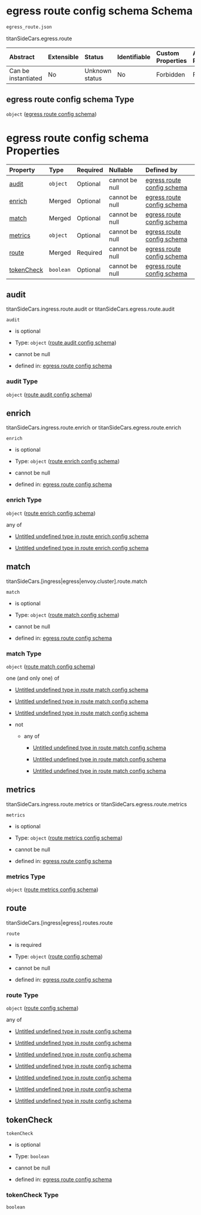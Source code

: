# egress route config schema Schema

```txt
egress_route.json
```

titanSideCars.egress.route

| Abstract            | Extensible | Status         | Identifiable | Custom Properties | Additional Properties | Access Restrictions | Defined In                                                            |
| :------------------ | :--------- | :------------- | :----------- | :---------------- | :-------------------- | :------------------ | :-------------------------------------------------------------------- |
| Can be instantiated | No         | Unknown status | No           | Forbidden         | Forbidden             | none                | [egress\_route.json](../out/egress_route.json "open original schema") |

## egress route config schema Type

`object` ([egress route config schema](egress_route.md))

# egress route config schema Properties

| Property                  | Type      | Required | Nullable       | Defined by                                                                                                                    |
| :------------------------ | :-------- | :------- | :------------- | :---------------------------------------------------------------------------------------------------------------------------- |
| [audit](#audit)           | `object`  | Optional | cannot be null | [egress route config schema](egress_route-properties-route-audit-config-schema.md "route_audit.json#/properties/audit")       |
| [enrich](#enrich)         | Merged    | Optional | cannot be null | [egress route config schema](egress_route-properties-route-enrich-config-schema.md "route_enrich.json#/properties/enrich")    |
| [match](#match)           | Merged    | Optional | cannot be null | [egress route config schema](egress_route-properties-route-match-config-schema.md "route_match.json#/properties/match")       |
| [metrics](#metrics)       | `object`  | Optional | cannot be null | [egress route config schema](egress_route-properties-route-metrics-config-schema.md "route_metrics.json#/properties/metrics") |
| [route](#route)           | Merged    | Required | cannot be null | [egress route config schema](egress_route-properties-route-config-schema.md "route_route.json#/properties/route")             |
| [tokenCheck](#tokencheck) | `boolean` | Optional | cannot be null | [egress route config schema](egress_route-properties-tokencheck.md "egress_route.json#/properties/tokenCheck")                |

## audit

titanSideCars.ingress.route.audit or titanSideCars.egress.route.audit

`audit`

* is optional

* Type: `object` ([route audit config schema](egress_route-properties-route-audit-config-schema.md))

* cannot be null

* defined in: [egress route config schema](egress_route-properties-route-audit-config-schema.md "route_audit.json#/properties/audit")

### audit Type

`object` ([route audit config schema](egress_route-properties-route-audit-config-schema.md))

## enrich

titanSideCars.ingress.route.enrich or titanSideCars.egress.route.enrich

`enrich`

* is optional

* Type: `object` ([route enrich config schema](egress_route-properties-route-enrich-config-schema.md))

* cannot be null

* defined in: [egress route config schema](egress_route-properties-route-enrich-config-schema.md "route_enrich.json#/properties/enrich")

### enrich Type

`object` ([route enrich config schema](egress_route-properties-route-enrich-config-schema.md))

any of

* [Untitled undefined type in route enrich config schema](route_enrich-anyof-0.md "check type definition")

* [Untitled undefined type in route enrich config schema](route_enrich-anyof-1.md "check type definition")

## match

titanSideCars.\[ingress|egress|envoy.cluster].route.match

`match`

* is optional

* Type: `object` ([route match config schema](egress_route-properties-route-match-config-schema.md))

* cannot be null

* defined in: [egress route config schema](egress_route-properties-route-match-config-schema.md "route_match.json#/properties/match")

### match Type

`object` ([route match config schema](egress_route-properties-route-match-config-schema.md))

one (and only one) of

* [Untitled undefined type in route match config schema](route_match-oneof-0.md "check type definition")

* [Untitled undefined type in route match config schema](route_match-oneof-1.md "check type definition")

* [Untitled undefined type in route match config schema](route_match-oneof-2.md "check type definition")

* not

  * any of

    * [Untitled undefined type in route match config schema](route_match-oneof-3-not-anyof-0.md "check type definition")

    * [Untitled undefined type in route match config schema](route_match-oneof-3-not-anyof-1.md "check type definition")

    * [Untitled undefined type in route match config schema](route_match-oneof-3-not-anyof-2.md "check type definition")

## metrics

titanSideCars.ingress.route.metrics or titanSideCars.egress.route.metrics

`metrics`

* is optional

* Type: `object` ([route metrics config schema](egress_route-properties-route-metrics-config-schema.md))

* cannot be null

* defined in: [egress route config schema](egress_route-properties-route-metrics-config-schema.md "route_metrics.json#/properties/metrics")

### metrics Type

`object` ([route metrics config schema](egress_route-properties-route-metrics-config-schema.md))

## route

titanSideCars.\[ingress|egress].routes.route

`route`

* is required

* Type: `object` ([route config schema](egress_route-properties-route-config-schema.md))

* cannot be null

* defined in: [egress route config schema](egress_route-properties-route-config-schema.md "route_route.json#/properties/route")

### route Type

`object` ([route config schema](egress_route-properties-route-config-schema.md))

any of

* [Untitled undefined type in route config schema](route_route-anyof-0.md "check type definition")

* [Untitled undefined type in route config schema](route_route-anyof-1.md "check type definition")

* [Untitled undefined type in route config schema](route_route-anyof-2.md "check type definition")

* [Untitled undefined type in route config schema](route_route-anyof-3.md "check type definition")

* [Untitled undefined type in route config schema](route_route-anyof-4.md "check type definition")

* [Untitled undefined type in route config schema](route_route-anyof-5.md "check type definition")

* [Untitled undefined type in route config schema](route_route-anyof-6.md "check type definition")

## tokenCheck



`tokenCheck`

* is optional

* Type: `boolean`

* cannot be null

* defined in: [egress route config schema](egress_route-properties-tokencheck.md "egress_route.json#/properties/tokenCheck")

### tokenCheck Type

`boolean`
